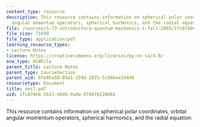 ```yaml
---
content_type: resource
description: This resource contains information on spherical polar coordinates, orbital
  angular momentum operators, spherical harmonics, and the radial equation.
file: /courses/5-73-introductory-quantum-mechanics-i-fall-2005/1fc874665b1746d99a0a07d4f6228d65_sec7.pdf
file_size: 71698
file_type: application/pdf
learning_resource_types:
- Lecture Notes
license: https://creativecommons.org/licenses/by-nc-sa/4.0/
ocw_type: OCWFile
parent_title: Lecture Notes
parent_type: CourseSection
parent_uid: 07e05a58-89a1-159d-207b-5c56bee24449
resourcetype: Document
title: sec7.pdf
uid: 1fc87466-5b17-46d9-9a0a-07d4f6228d65
---
```

This resource contains information on spherical polar coordinates, orbital angular momentum operators, spherical harmonics, and the radial equation.